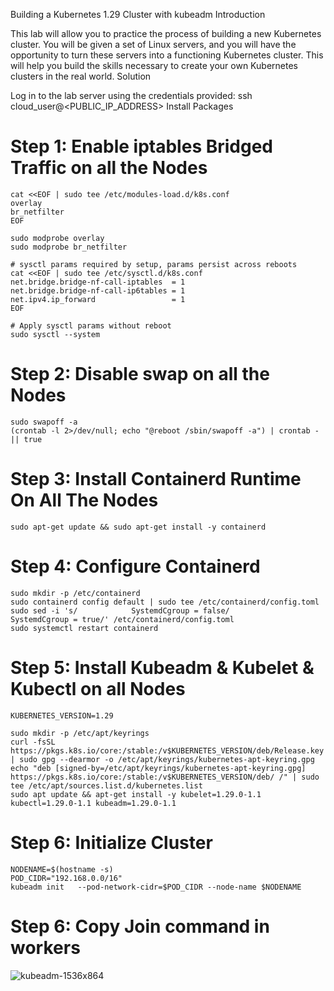 Building a Kubernetes 1.29 Cluster with kubeadm
Introduction

This lab will allow you to practice the process of building a new Kubernetes cluster. You will be given a set of Linux servers, and you will have the opportunity to turn these servers into a functioning Kubernetes cluster. This will help you build the skills necessary to create your own Kubernetes clusters in the real world.
Solution

Log in to the lab server using the credentials provided:
ssh cloud_user@<PUBLIC_IP_ADDRESS>
Install Packages

# Step 1: Enable iptables Bridged Traffic on all the Nodes
```
cat <<EOF | sudo tee /etc/modules-load.d/k8s.conf
overlay
br_netfilter
EOF

sudo modprobe overlay
sudo modprobe br_netfilter

# sysctl params required by setup, params persist across reboots
cat <<EOF | sudo tee /etc/sysctl.d/k8s.conf
net.bridge.bridge-nf-call-iptables  = 1
net.bridge.bridge-nf-call-ip6tables = 1
net.ipv4.ip_forward                 = 1
EOF

# Apply sysctl params without reboot
sudo sysctl --system
```

# Step 2: Disable swap on all the Nodes
```
sudo swapoff -a
(crontab -l 2>/dev/null; echo "@reboot /sbin/swapoff -a") | crontab - || true
```
# Step 3: Install Containerd Runtime On All The Nodes
```
sudo apt-get update && sudo apt-get install -y containerd
```
# Step 4: Configure Containerd 
```
sudo mkdir -p /etc/containerd
sudo containerd config default | sudo tee /etc/containerd/config.toml
sudo sed -i 's/            SystemdCgroup = false/            SystemdCgroup = true/' /etc/containerd/config.toml
sudo systemctl restart containerd
```
# Step 5: Install Kubeadm & Kubelet & Kubectl on all Nodes
```
KUBERNETES_VERSION=1.29

sudo mkdir -p /etc/apt/keyrings
curl -fsSL https://pkgs.k8s.io/core:/stable:/v$KUBERNETES_VERSION/deb/Release.key | sudo gpg --dearmor -o /etc/apt/keyrings/kubernetes-apt-keyring.gpg
echo "deb [signed-by=/etc/apt/keyrings/kubernetes-apt-keyring.gpg] https://pkgs.k8s.io/core:/stable:/v$KUBERNETES_VERSION/deb/ /" | sudo tee /etc/apt/sources.list.d/kubernetes.list
sudo apt update && apt-get install -y kubelet=1.29.0-1.1 kubectl=1.29.0-1.1 kubeadm=1.29.0-1.1
```
# Step 6: Initialize Cluster 
```
NODENAME=$(hostname -s)
POD_CIDR="192.168.0.0/16"
kubeadm init   --pod-network-cidr=$POD_CIDR --node-name $NODENAME 
```

# Step 6: Copy Join command in workers 
![kubeadm-1536x864](https://github.com/user-attachments/assets/5e37d182-5bae-40c8-93c9-73f06604ceea)



